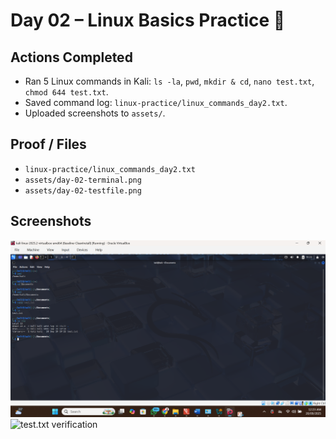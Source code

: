 # Day 02 – Linux Basics Practice 🐧

## Actions Completed
- Ran 5 Linux commands in Kali: `ls -la`, `pwd`, `mkdir & cd`, `nano test.txt`, `chmod 644 test.txt`.
- Saved command log: `linux-practice/linux_commands_day2.txt`.
- Uploaded screenshots to `assets/`.

## Proof / Files
- `linux-practice/linux_commands_day2.txt`
- `assets/day-02-terminal.png`
- `assets/day-02-testfile.png`

## Screenshots
![Terminal session](../assets/day-02-terminal.png)
![test.txt verification](../assets/day-02-file.png)
